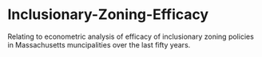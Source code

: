 # Inclusionary-Zoning-Efficacy
Relating to econometric analysis of efficacy of inclusionary zoning policies in Massachusetts muncipalities over the last fifty years.
